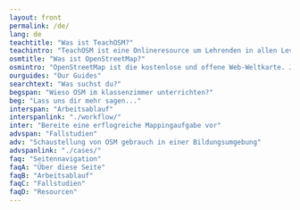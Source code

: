 ```yaml
---
layout: front
permalink: /de/
lang: de
teachtitle: "Was ist TeachOSM?"
teachintro: "TeachOSM ist eine Onlineresource um Lehrenden in allen Levels zu helfen "open source mapping" , mit der Benutzung der OpenStreetMap-Plattform, im Klassenzimmer vorzustellen . Einzelne Instruktoren werden ermutigt das hier bereitgestellte Instuktionsmaterial zu benutzen um Aufgaben zu entwickeln für Ihre Disziplin und curricularen Bedürfnisse. Diese Seite stellt die Resourcen zur verfügung welche Insturktoren helfen mapping Aufgaben zu indentifizieren, vergeben, managen und zu benoten. Diese Seite beinhaltet auch Trainingsdokumentationen für Instruktoren und Lernende."
osmtitle: "Was ist OpenStreetMap?"
osmintro: "OpenStreetMap ist die kostenlose und offene Web-Weltkarte. Jeder kann OpenStreetMap bearbeiten und es unterstützt eine Ebene der Granularität welche nicht üblich ist bei Karten, welche von offiziellen Agenturen produziert worden sind. Deshalb ist OpenStreetMap eine ideale Plattform um die Fundamente von Geographie zu lehren wie Platz, Raum und Lokation."
ourguides: "Our Guides"
searchtext: "Was suchst du?"
begspan: "Wieso OSM im klassenzimmer unterrichten?"
beg: "Lass uns dir mehr sagen..."
interspan: "Arbeitsablauf"
interspanlink: "./workflow/"
inter: "Bereite eine erflogreiche Mappingaufgabe vor"
advspan: "Fallstudien"
adv: "Schaustellung von OSM gebrauch in einer Bildungsumgebung"
advspanlink: "./cases/"
faq: "Seitennavigation"
faqA: "Über diese Seite"
faqB: "Arbeitsablauf"
faqC: "Fallstudien"
faqD: "Resourcen"
---
```

